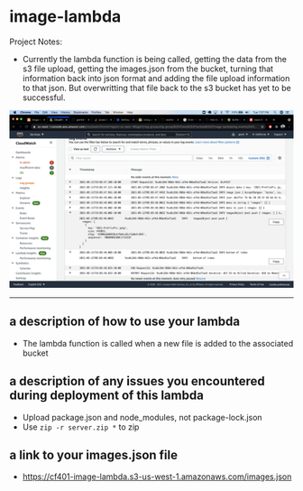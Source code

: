 # image-lambda

Project Notes:

- Currently the lambda function is being called, getting the data from the s3 file upload, getting the images.json from the bucket, turning that information back into json format and adding the file upload information to that json. But overwritting that file back to the s3 bucket has yet to be successful.

![lambda log](lambda-log.png)

---

## a description of how to use your lambda

- The lambda function is called when a new file is added to the associated bucket

## a description of any issues you encountered during deployment of this lambda

- Upload package.json and node_modules, not package-lock.json
- Use `zip -r server.zip *` to zip

## a link to your images.json file

- https://cf401-image-lambda.s3-us-west-1.amazonaws.com/images.json
